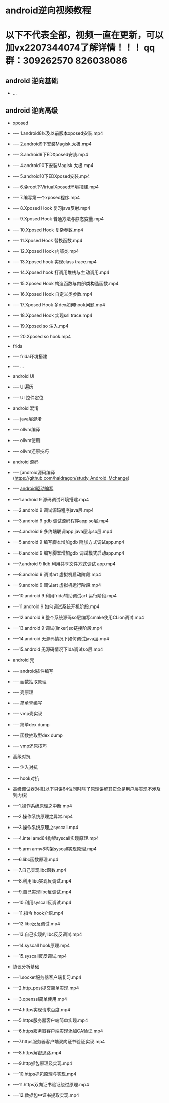 # android逆向视频教程
# 以下不代表全部，视频一直在更新，可以加vx2207344074了解详情！！！ qq群：309262570 826038086
## android 逆向基础
* ...
## android 逆向高级
* xposed 
* --- 1.android8以及以前版本xposed安装.mp4
* --- 2.android9下安装Magisk.太极.mp4
* --- 3.android9下EDXposed安装.mp4
* --- 4.android10下安装Magisk.太极.mp4
* --- 5.android10下EDXposed安装.mp4
* --- 6.免root下VirtualXposed环境搭建.mp4
* --- 7.编写第一个xposed程序.mp4
* --- 8.Xposed Hook 复习java反射.mp4
* --- 9.Xposed Hook 普通方法与静态变量.mp4
* --- 10.Xposed Hook 复杂参数.mp4
* --- 11.Xposed Hook 替换函数.mp4
* --- 12.Xposed Hook 内部类.mp4
* --- 13.Xposed hook 实现class trace.mp4
* --- 14.Xposed hook 打调用堆栈与主动调用.mp4
* --- 15.Xposed Hook 构造函数与内部类构造函数.mp4
* --- 16.Xposed Hook 自定义类参数.mp4
* --- 17.Xposed Hook 多dex如何hook问题.mp4
* --- 18.Xposed Hook 实现ssl trace.mp4
* --- 19.Xposed so 注入.mp4
* --- 20.Xposed so hook.mp4
* frida
* --- frida环境搭建
* --- ...
* android UI
* --- UI遍历
* --- UI 控件定位
* android 混淆
* --- java层混淆
* --- ollvm编译
* --- ollvm使用
* --- ollvm还原技巧
* android 源码
* --- [android源码编译(https://github.com/haidragon/study_Android_Mchange)
* --- [android驱动编写](https://github.com/haidragon/study_Android_Mchange)
* ---1.android 9 源码调试环境搭建.mp4
* ---2.android 9 调试源码程序java层.mp4
* ---3.android 9 gdb 调试源码程序app so层.mp4
* ---4.android 9 多终端联调app java层与so层.mp4
* ---5.android 9 编写脚本增加gdb 附加方式调试app.mp4
* ---6.android 9 编写脚本增加gdb 调试模式启动app.mp4
* ---7.android 9 lldb 利用共享文件方式调试 app.mp4
* ---8.android 9 调试art 虚拟机启动阶段.mp4
* ---9.android 9 调试art 虚拟机运行阶段.mp4
* ---10.android 9 利用frida辅助调试art 运行阶段.mp4
* ---11.android 9 如何调试系统开机阶段.mp4
* ---12.android 9 整个系统源码so层编写cmake使用CLion调试.mp4
* ---13.android 9 调试(linker)so链接阶段.mp4
* ---14.android 无源码情况下如何调试java层.mp4
* ---15.android 无源码情况下ida调试so层.mp4

* android 壳
* --- android插件编写
* --- 函数抽取原理
* --- 壳原理
* --- 简单壳编写
* --- vmp壳实现
* --- 简单dex dump
* --- 函数抽取型dex dump
* --- vmp还原技巧
* 高级对抗
* --- 注入对抗
* --- hook对抗
* 高级调试器对抗(以下只讲64位同时除了原理讲解其它全是用户层实现不涉及到内核)
* ---1.操作系统原理之中断.mp4
* ---2.操作系统原理之异常.mp4
* ---3.操作系统原理之syscall.mp4
* ---4.intel amd64构架syscall实现原理.mp4
* ---5.arm armv8构架syscall实现原理.mp4
* ---6.libc函数原理.mp4
* ---7.自己实现libc函数.mp4
* ---8.利用libc实现反调试.mp4
* ---9.自己实现libc反调试.mp4
* ---10.利用syscall反调试.mp4
* ---11.指令 hook介绍.mp4
* ---12.libc反反调试.mp4
* ---13.自己实现的libc反反调试.mp4
* ---14.syscall hook原理.mp4
* ---15.syscall反反调试.mp4
* 协议分析基础
* ---1.socket服务器客户端复习.mp4
* ---2.http_post提交简单实现.mp4
* ---3.openssl简单使用.mp4
* ---4.https实现请求百度.mp4
* ---5.https服务器客户端简单实现.mp4
* ---6.https服务器客户端实现添加CA验证.mp4
* ---7.https服务器客户端双向证书验证实现.mp4
* ---8.https解密思路.mp4
* ---9.http抓包原理及实现.mp4
* ---10.https抓包原理与实现.mp4
* ---11.https双向证书验证绕过原理.mp4
* ---12.数据包中证书提取实现.mp4
